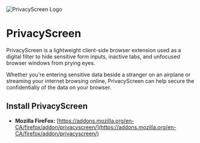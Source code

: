 ![PrivacyScreen Logo](https://raw.githubusercontent.com/odacavo/privacyscreen/main/src/icons/icon48.png)

# PrivacyScreen

PrivacyScreen is a lightweight client-side browser extension used as a digital filter to hide sensitive form inputs, inactive tabs, and unfocused browser windows from prying eyes.

Whether you're entering sensitive data beside a stranger on an airplane or streaming your internet browsing online, PrivacyScreen can help secure the confidentially of the data on your browser.

## Install PrivacyScreen

- **Mozilla FireFox:** [https://addons.mozilla.org/en-CA/firefox/addon/privacyscreen/](https://addons.mozilla.org/en-CA/firefox/addon/privacyscreen/)